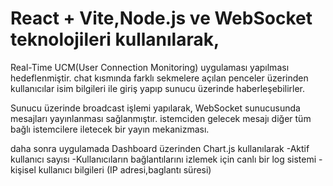 # React + Vite,Node.js ve WebSocket teknolojileri kullanılarak,

Real-Time UCM(User Connection Monitoring) uygulaması yapılması hedeflenmiştir. chat kısmında farklı sekmelere açılan penceler üzerinden kullanıcılar isim bilgileri ile giriş yapıp sunucu üzerinde haberleşebilirler.

Sunucu üzerinde broadcast işlemi yapılarak, WebSocket sunucusunda mesajları yayınlanması sağlanmıştır. istemciden gelecek mesajı diğer tüm bağlı istemcilere iletecek bir yayın mekanizması.

daha sonra uygulamada Dashboard üzerinden Chart.js kullanılarak
-Aktif kullanıcı sayısı
-Kullanıcıların bağlantılarını izlemek için canlı bir log sistemi
-kişisel kullanıcı bilgileri (IP adresi,baglantı süresi)
